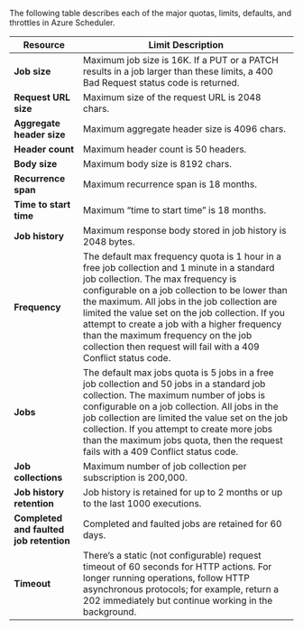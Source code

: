 The following table describes each of the major quotas, limits, defaults, and throttles in Azure Scheduler.

| Resource | Limit Description |
| --- | --- |
| **Job size** |Maximum job size is 16K. If a PUT or a PATCH results in a job larger than these limits, a 400 Bad Request status code is returned. |
| **Request URL size** |Maximum size of the request URL is 2048 chars. |
| **Aggregate header size** |Maximum aggregate header size is 4096 chars. |
| **Header count** |Maximum header count is 50 headers. |
| **Body size** |Maximum body size is 8192 chars. |
| **Recurrence span** |Maximum recurrence span is 18 months. |
| **Time to start time** |Maximum “time to start time” is 18 months. |
| **Job history** |Maximum response body stored in job history is 2048 bytes. |
| **Frequency** |The default max frequency quota is 1 hour in a free job collection and 1 minute in a standard job collection. The max frequency is configurable on a job collection to be lower than the maximum. All jobs in the job collection are limited the value set on the job collection. If you attempt to create a job with a higher frequency than the maximum frequency on the job collection then request will fail with a 409 Conflict status code. |
| **Jobs** |The default max jobs quota is 5 jobs in a free job collection and 50 jobs in a standard job collection. The maximum number of jobs is configurable on a job collection. All jobs in the job collection are limited the value set on the job collection. If you attempt to create more jobs than the maximum jobs quota, then the request fails with a 409 Conflict status code. |
| **Job collections** |Maximum number of job collection per subscription is 200,000. |
| **Job history retention** |Job history is retained for up to 2 months or up to the last 1000 executions. |
| **Completed and faulted job retention** |Completed and faulted jobs are retained for 60 days. |
| **Timeout** |There’s a static (not configurable) request timeout of 60 seconds for HTTP actions. For longer running operations, follow HTTP asynchronous protocols; for example, return a 202 immediately but continue working in the background. |

